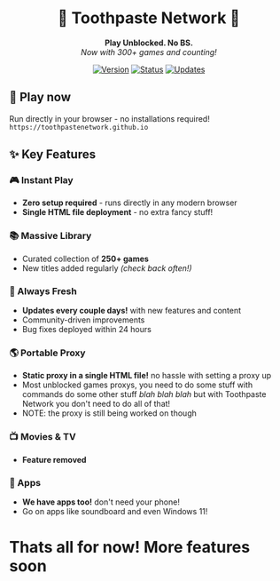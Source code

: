 <div align="center">

# 🦷 Toothpaste Network 🦷

**Play Unblocked. No BS.**  
*Now with 300+ games and counting!*

[![Version](https://img.shields.io/badge/version-2.5-blue.svg)](https://toothpastenetwork.github.io)
[![Status](https://img.shields.io/badge/status-active-brightgreen.svg)](https://toothpastenetwork.github.io)
[![Updates](https://img.shields.io/badge/updates-frequent-orange.svg)](https://toothpastenetwork.github.io)

</div>

## 🚀 Play now

Run directly in your browser - no installations required!  
`https://toothpastenetwork.github.io`

## ✨ Key Features

### 🎮 Instant Play
- **Zero setup required** - runs directly in any modern browser
- **Single HTML file deployment** - no extra fancy stuff!

### 📚 Massive Library
- Curated collection of **250+ games**
- New titles added regularly *(check back often!)*

### 🔄 Always Fresh
- **Updates every couple days!** with new features and content
- Community-driven improvements
- Bug fixes deployed within 24 hours

### 🌎 Portable Proxy
- **Static proxy in a single HTML file!** no hassle with setting a proxy up
- Most unblocked games proxys, you need to do some stuff with commands do some other stuff *blah blah blah* but with Toothpaste Network you don't need to do all of that!
- NOTE: the proxy is still being worked on though

### 📺 Movies & TV
- **Feature removed** 

### 📱 Apps 
- **We have apps too!** don't need your phone!
- Go on apps like soundboard and even Windows 11!

# Thats all for now! More features soon
